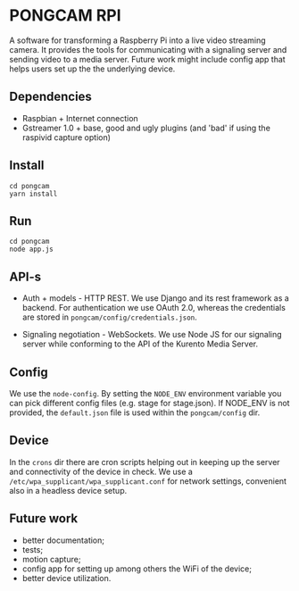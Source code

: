 # PONGCAM RPI

A software for transforming a Raspberry Pi into a live video streaming camera. It provides the tools for communicating with a signaling server and sending video to a media server. Future work might include config app that helps users set up the the underlying device. 


## Dependencies

- Raspbian + Internet connection
- Gstreamer 1.0 + base, good and ugly plugins (and 'bad' if using the raspivid capture option)


## Install

	cd pongcam
	yarn install


## Run

	cd pongcam
	node app.js  


## API-s

- Auth + models - HTTP REST. We use Django and its rest framework as a backend. For authentication we use OAuth 2.0, whereas the credentials are stored in `pongcam/config/credentials.json`.

- Signaling negotiation - WebSockets. We use Node JS for our signaling server while conforming to the API of the Kurento Media Server.


## Config

We use the `node-config`. By setting the `NODE_ENV` environment variable you can pick different config files (e.g. stage for stage.json). If NODE_ENV is not provided, the `default.json` file is used within the `pongcam/config` dir.


## Device

In the `crons` dir there are cron scripts helping out in keeping up the server and connectivity of the device in check. We use a `/etc/wpa_supplicant/wpa_supplicant.conf` for network settings, convenient also in a headless device setup. 


## Future work

- better documentation;
- tests;
- motion capture;
- config app for setting up among others the WiFi of the device;
- better device utilization. 

